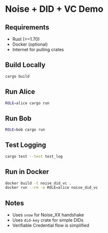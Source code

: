 # Noise + DID + VC Demo

## Requirements

- Rust (>=1.70)
- Docker (optional)
- Internet for pulling crates

## Build Locally

```bash
cargo build
```

## Run Alice

```bash
ROLE=alice cargo run
```

## Run Bob

```bash
ROLE=bob cargo run
```

## Test Logging

```bash
cargo test --test test_log
```

## Run in Docker

```bash
docker build -t noise_did_vc .
docker run --rm -e ROLE=alice noise_did_vc
```

## Notes

- Uses `snow` for Noise_XX handshake
- Uses `did-key` crate for simple DIDs
- Verifiable Credential flow is simplified